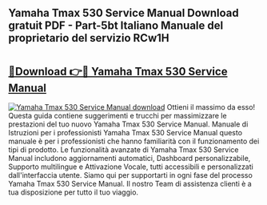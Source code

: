 ## Yamaha Tmax 530 Service Manual Download gratuit PDF - Part-5bt Italiano Manuale del proprietario del servizio RCw1H

# <h2><a href="http://dfg1lmh.blite.top/?on=Yamaha+Tmax+530+Service+Manual">🔗Download 👉🔴 Yamaha Tmax 530 Service Manual</a></h2>

[![Yamaha Tmax 530 Service Manual download](https://i.imgur.com/lujVjoI.png)](http://dfg1lmh.blite.top/?on=Yamaha+Tmax+530+Service+Manual)
Ottieni il massimo da esso! Questa guida contiene suggerimenti e trucchi per massimizzare le prestazioni del tuo nuovo Yamaha Tmax 530 Service Manual. Manuale di Istruzioni per i professionisti Yamaha Tmax 530 Service Manual questo manuale è per i professionisti che hanno familiarità con il funzionamento dei tipi di prodotto. Le funzionalità avanzate di Yamaha Tmax 530 Service Manual includono aggiornamenti automatici, Dashboard personalizzabile, Supporto multilingue e Attivazione Vocale, tutti accessibili e personalizzati dall'interfaccia utente. Siamo qui per supportarti in ogni fase del processo Yamaha Tmax 530 Service Manual. Il nostro Team di assistenza clienti è a tua disposizione per tutto il tuo viaggio.
